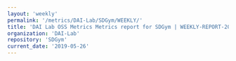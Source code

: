 ```yaml
---
layout: 'weekly'
permalink: '/metrics/DAI-Lab/SDGym/WEEKLY/'
title: 'DAI Lab OSS Metrics Metrics report for SDGym | WEEKLY-REPORT-2019-05-26'
organization: 'DAI-Lab'
repository: 'SDGym'
current_date: '2019-05-26'
---
```

